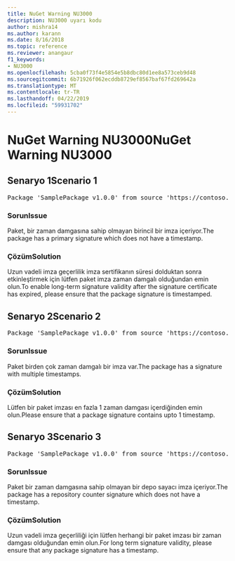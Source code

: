 ```yaml
---
title: NuGet Warning NU3000
description: NU3000 uyarı kodu
author: mishra14
ms.author: karann
ms.date: 8/16/2018
ms.topic: reference
ms.reviewer: anangaur
f1_keywords:
- NU3000
ms.openlocfilehash: 5cba0f73f4e5854e5b8dbc80d1ee8a573ceb9d48
ms.sourcegitcommit: 6b71926f062ecddb8729ef8567baf67fd269642a
ms.translationtype: MT
ms.contentlocale: tr-TR
ms.lasthandoff: 04/22/2019
ms.locfileid: "59931702"
---
```

# <a name="nuget-warning-nu3000"></a><span data-ttu-id="98e5e-103">NuGet Warning NU3000</span><span class="sxs-lookup"><span data-stu-id="98e5e-103">NuGet Warning NU3000</span></span>

## <a name="scenario-1"></a><span data-ttu-id="98e5e-104">Senaryo 1</span><span class="sxs-lookup"><span data-stu-id="98e5e-104">Scenario 1</span></span>

<pre>Package 'SamplePackage v1.0.0' from source 'https://contoso.com/index.json': The primary signature does not have a timestamp.</pre>

### <a name="issue"></a><span data-ttu-id="98e5e-105">Sorun</span><span class="sxs-lookup"><span data-stu-id="98e5e-105">Issue</span></span>

<span data-ttu-id="98e5e-106">Paket, bir zaman damgasına sahip olmayan birincil bir imza içeriyor.</span><span class="sxs-lookup"><span data-stu-id="98e5e-106">The package has a primary signature which does not have a timestamp.</span></span>


### <a name="solution"></a><span data-ttu-id="98e5e-107">Çözüm</span><span class="sxs-lookup"><span data-stu-id="98e5e-107">Solution</span></span>

<span data-ttu-id="98e5e-108">Uzun vadeli imza geçerlilik imza sertifikanın süresi dolduktan sonra etkinleştirmek için lütfen paket imza zaman damgalı olduğundan emin olun.</span><span class="sxs-lookup"><span data-stu-id="98e5e-108">To enable long-term signature validity after the signature certificate has expired, please ensure that the package signature is timestamped.</span></span>



## <a name="scenario-2"></a><span data-ttu-id="98e5e-109">Senaryo 2</span><span class="sxs-lookup"><span data-stu-id="98e5e-109">Scenario 2</span></span>

<pre>Package 'SamplePackage v1.0.0' from source 'https://contoso.com/index.json': Multiple timestamps are not accepted.</pre>

### <a name="issue"></a><span data-ttu-id="98e5e-110">Sorun</span><span class="sxs-lookup"><span data-stu-id="98e5e-110">Issue</span></span>

<span data-ttu-id="98e5e-111">Paket birden çok zaman damgalı bir imza var.</span><span class="sxs-lookup"><span data-stu-id="98e5e-111">The package has a signature with multiple timestamps.</span></span>


### <a name="solution"></a><span data-ttu-id="98e5e-112">Çözüm</span><span class="sxs-lookup"><span data-stu-id="98e5e-112">Solution</span></span>

<span data-ttu-id="98e5e-113">Lütfen bir paket imzası en fazla 1 zaman damgası içerdiğinden emin olun.</span><span class="sxs-lookup"><span data-stu-id="98e5e-113">Please ensure that a package signature contains upto 1 timestamp.</span></span>



## <a name="scenario-3"></a><span data-ttu-id="98e5e-114">Senaryo 3</span><span class="sxs-lookup"><span data-stu-id="98e5e-114">Scenario 3</span></span>

<pre>Package 'SamplePackage v1.0.0' from source 'https://contoso.com/index.json': The repository countersignature does not have a timestamp.</pre>

### <a name="issue"></a><span data-ttu-id="98e5e-115">Sorun</span><span class="sxs-lookup"><span data-stu-id="98e5e-115">Issue</span></span>

<span data-ttu-id="98e5e-116">Paket bir zaman damgasına sahip olmayan bir depo sayacı imza içeriyor.</span><span class="sxs-lookup"><span data-stu-id="98e5e-116">The package has a repository counter signature which does not have a timestamp.</span></span>


### <a name="solution"></a><span data-ttu-id="98e5e-117">Çözüm</span><span class="sxs-lookup"><span data-stu-id="98e5e-117">Solution</span></span>

<span data-ttu-id="98e5e-118">Uzun vadeli imza geçerliliği için lütfen herhangi bir paket imzası bir zaman damgası olduğundan emin olun.</span><span class="sxs-lookup"><span data-stu-id="98e5e-118">For long term signature validity, please ensure that any package signature has a timestamp.</span></span>


